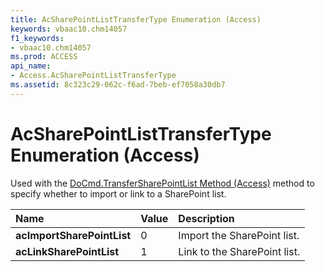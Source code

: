 ```yaml
---
title: AcSharePointListTransferType Enumeration (Access)
keywords: vbaac10.chm14057
f1_keywords:
- vbaac10.chm14057
ms.prod: ACCESS
api_name:
- Access.AcSharePointListTransferType
ms.assetid: 8c323c29-062c-f6ad-7beb-ef7058a30db7
---
```



# AcSharePointListTransferType Enumeration (Access)

Used with the [DoCmd.TransferSharePointList Method (Access)](docmd-transfersharepointlist-method-access.md) method to specify whether to import or link to a SharePoint list.



|**Name**|**Value**|**Description**|
|:-----|:-----|:-----|
|**acImportSharePointList**|0|Import the SharePoint list.|
|**acLinkSharePointList**|1|Link to the SharePoint list.|


